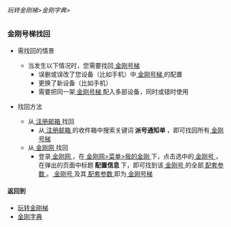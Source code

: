 ###### 玩转金刚梯>金刚字典>
### 金刚号梯找回

- 需找回的情景
  - 当发生以下情况时，您需要找回[ 金刚号梯 ](https://github.com/a2zitpro/web/blob/master/LadderFree/kkDictionary/KKLadderKKID.md)
    - 误删或误改了您设备（比如手机）中[ 金刚号梯 ](https://github.com/a2zitpro/web/blob/master/LadderFree/kkDictionary/KKLadderKKID.md)的配置
    - 更换了新设备（比如手机）
    - 需要把同一架[ 金刚号梯 ](https://github.com/a2zitpro/web/blob/master/LadderFree/kkDictionary/KKLadderKKID.md)配入多部设备，同时或错时使用

- 找回方法
  - 从[ 注册邮箱 ]()找回
    - 从[ 注册邮箱 ]()的收件箱中搜索关键词<strong> 派号通知单 </strong>，即可找回所有[ 金刚号梯 ](https://github.com/a2zitpro/web/blob/master/LadderFree/kkDictionary/KKLadderKKID.md)
  - 从[ 金刚网 ](https://github.com/a2zitpro/web/blob/master/LadderFree/kkDictionary/KKSiteZh.md)找回
    - 登录[ 金刚网 ](https://github.com/a2zitpro/web/blob/master/LadderFree/kkDictionary/KKSiteZh.md)，在[ 金刚网>菜单>我的金刚 ]()下，点击选中的[ 金刚号 ](https://github.com/a2zitpro/web/blob/master/LadderFree/kkDictionary/KKID.md)，在弹出的页面中标题<strong> 配置信息 </strong>下，即可找到该[ 金刚号 ](https://github.com/a2zitpro/web/blob/master/LadderFree/kkDictionary/KKID.md)的全部[ 配套参数 ]()。[ 金刚号 ](https://github.com/a2zitpro/web/blob/master/LadderFree/kkDictionary/KKID.md)及其[ 配套参数 ]()即为[ 金刚号梯 ](https://github.com/a2zitpro/web/blob/master/LadderFree/kkDictionary/KKLadderKKID.md)


#### 返回到
- [玩转金刚梯](https://github.com/a2zitpro/web/blob/master/LadderFree/A.md)
- [金刚字典](https://github.com/a2zitpro/web/blob/master/LadderFree/kkDictionary/KKDictionary.md)
